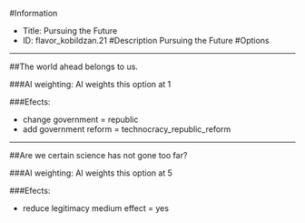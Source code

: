 #Information
 - Title: Pursuing the Future
 - ID: flavor_kobildzan.21
#Description
Pursuing the Future
#Options

___
##The world ahead belongs to us.

###AI weighting:
AI weights this option at 1


###Efects:<ul><li>change government = republic</li><li>add government reform = technocracy_republic_reform</li></ul>

___
##Are we certain science has not gone too far?

###AI weighting:
AI weights this option at 5


###Efects:<ul><li>reduce legitimacy medium effect = yes</li></ul>
